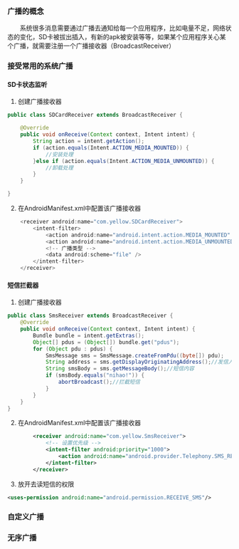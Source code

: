 ### 广播的概念

　　系统很多消息需要通过广播去通知给每一个应用程序，比如电量不足，网络状态的变化，SD卡被拔出插入，有新的apk被安装等等，如果某个应用程序关心某个广播，就需要注册一个广播接收器（BroadcastReceiver）
  
### 接受常用的系统广播

#### SD卡状态监听

 1. 创建广播接收器
 
``` java
public class SDCardReceiver extends BroadcastReceiver {

	@Override
	public void onReceive(Context context, Intent intent) {
		String action = intent.getAction();
		if (action.equals(Intent.ACTION_MEDIA_MOUNTED)) {
			//安装处理			
		}else if (action.equals(Intent.ACTION_MEDIA_UNMOUNTED)) {
			//卸载处理
		}
	}

}
```

 2. 在AndroidManifest.xml中配置该广播接收器
 
``` java
	<receiver android:name="com.yellow.SDCardReceiver">
		<intent-filter>
			<action android:name="android.intent.action.MEDIA_MOUNTED" />
			<action android:name="android.intent.action.MEDIA_UNMOUNTED" />
			<!-- 广播类型 -->
			<data android:scheme="file" />
		</intent-filter>
	</receiver>			
```



#### 短信拦截器

 1. 创建广播接收器

``` java
public class SmsReceiver extends BroadcastReceiver {
    @Override
    public void onReceive(Context context, Intent intent) {
        Bundle bundle = intent.getExtras();
        Object[] pdus = (Object[]) bundle.get("pdus");
        for (Object pdu : pdus) {
            SmsMessage sms = SmsMessage.createFromPdu((byte[]) pdu);
            String address = sms.getDisplayOriginatingAddress();//发信人
            String smsBody = sms.getMessageBody();//短信内容
            if (smsBody.equals("nihao!")) {
                abortBroadcast();//拦截短信
            }
        }
    }
}
```

 2. 在AndroidManifest.xml中配置该广播接收器
 
``` xml
        <receiver android:name="com.yellow.SmsReceiver">
            <!-- 设置优先级 -->
            <intent-filter android:priority="1000">
                <action android:name="android.provider.Telephony.SMS_RECEIVED" />
            </intent-filter>
        </receiver>
```

 3. 放开去读短信的权限

``` xml
<uses-permission android:name="android.permission.RECEIVE_SMS"/>
```


### 自定义广播
### 无序广播
